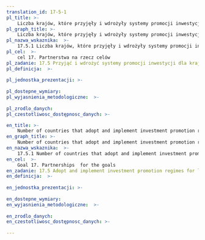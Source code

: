 ```yaml
---
translation_id: 17-5-1
pl_title: >-
    Liczba krajów, które przyjęły i wdrożyły systemy promocji inwestycji dla krajów najsłabiej rozwiniętych
pl_graph_title: >-
    Liczba krajów, które przyjęły i wdrożyły systemy promocji inwestycji dla krajów najsłabiej rozwiniętych
pl_nazwa_wskaznika:  >-
    17.5.1 Liczba krajów, które przyjęły i wdrożyły systemy promocji inwestycji dla krajów najsłabiej rozwiniętych
pl_cel:  >-
    cel 17. Partnerstwa na rzecz celów
pl_zadanie: 17.5 Przyjąć i wdrożyć systemy promocji inwestycji dla krajów najsłabiej rozwiniętych
pl_definicja:  >-
    
pl_jednostka_prezentacji: >-
    
pl_dostepne_wymiary: 
pl_wyjasnienia_metodologiczne:  >-
    
pl_zrodlo_danych: 
pl_czestotliwosc_dostępnosc_danych: >-

en_title: >-
    Number of countries that adopt and implement investment promotion regimes for least developed countries
en_graph_title: >-
    Number of countries that adopt and implement investment promotion regimes for least developed countries
en_nazwa_wskaznika:  >-
    17.5.1 Number of countries that adopt and implement investment promotion regimes for least developed countries
en_cel:  >-
    Goal 17. Partnerships  for the goals
en_zadanie: 17.5 Adopt and implement investment promotion regimes for least developed countries
en_definicja:  >-
    
en_jednostka_prezentacji: >-
    
en_dostepne_wymiary: 
en_wyjasnienia_metodologiczne:  >-
    
en_zrodlo_danych: 
en_czestotliwosc_dostępnosc_danych: >-
    
---
```

